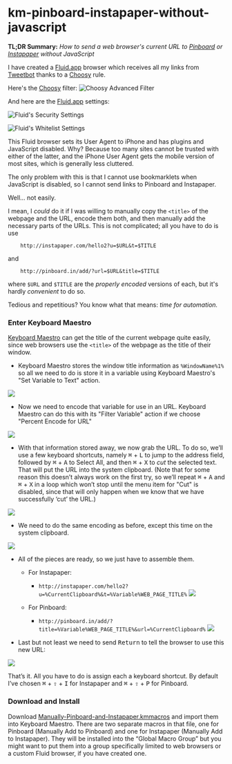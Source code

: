 km-pinboard-instapaper-without-javascript
=========================================

**TL;DR Summary:** _How to send a web browser's current URL to [Pinboard][1] or [Instapaper][2] without JavaScript_

I have created a [Fluid.app][3] browser which receives all my links from [Tweetbot][4] thanks to a [Choosy][5] rule.


Here's the [Choosy][5] filter:
![Choosy Advanced Filter](img/choosy-filter.png)

And here are the [Fluid.app][3] settings: 

![Fluid's Security Settings](img/fluid-security.jpg)

![Fluid's Whitelist Settings](img/fluid-whitelist.jpg)

This Fluid browser sets its User Agent to iPhone and has plugins and JavaScript disabled. Why? Because too many sites cannot be trusted with either of the latter, and the iPhone User Agent gets the mobile version of most sites, which is generally less cluttered.

The only problem with this is that I cannot use bookmarklets when JavaScript is disabled, so I cannot send links to Pinboard and Instapaper. 

Well… not easily. 

I mean, I *could* do it if I was willing to manually copy the `<title>` of the webpage and the URL, encode them both, and then manually add the necessary parts of the URLs. This is not complicated; all you have to do is use

		http://instapaper.com/hello2?u=$URL&t=$TITLE

and

		http://pinboard.in/add/?url=$URL&title=$TITLE

where `$URL` and `$TITLE` are the _properly encoded_ versions of each, but it's hardly _convenient_ to do so.

Tedious and repetitious? You know what that means: *time for automation.*

### Enter Keyboard Maestro ###

[Keyboard Maestro][6] can get the title of the current webpage quite easily, since web browsers use the `<title>` of the webpage as the title of their window.


*	Keyboard Maestro stores the window title information as `%WindowName%1%` so all we need to do is store it in a variable using Keyboard Maestro's "Set Variable to Text" action.

![](img/km-set-variable-to-text.jpg)

*	Now we need to encode that variable for use in an URL. Keyboard Maestro can do this with its "Filter Variable" action if we choose "Percent Encode for URL"

![](img/km-filter-variable-percent-encode-for-url.jpg)

*	With that information stored away, we now grab the URL. To do so, we’ll use a few keyboard shortcuts, namely <kbd>⌘</kbd> + <kbd>L</kbd> to jump to the address field, followed by <kbd>⌘</kbd> + <kbd>A</kbd> to Select All, and then <kbd>⌘</kbd> + <kbd>X</kbd> to *cut* the selected text. That will put the URL into the system clipboard. (Note that for some reason this doesn’t always work on the first try, so we’ll repeat <kbd>⌘</kbd> + <kbd>A</kbd> and  <kbd>⌘</kbd> + <kbd>X</kbd> in a loop which won’t stop until the menu item for "Cut" is disabled, since that will only happen when we know that we have successfully ‘cut’ the URL.)

![](img/km-keyboard-shortcuts.jpg)

*	We need to do the same encoding as before, except this time on the system clipboard.

![](img/km-filter-system-clipboard.jpg)

* 	All of the pieces are ready, so we just have to assemble them.
	* 	For Instapaper:
		* 	`http://instapaper.com/hello2?u=%CurrentClipboard%&t=%Variable%WEB_PAGE_TITLE%`
	![](img/km-assemble-instapaper-url.jpg)

	*	For Pinboard:

		*	`http://pinboard.in/add/?title=%Variable%WEB_PAGE_TITLE%&url=%CurrentClipboard%`
	![](img/km-assemble-pinboard-url.jpg)

*	Last but not least we need to send <kbd>Return</kbd> to tell the browser to use this new URL:

![](img/km-send-enter.jpg)


That’s it. All you have to do is assign each a keyboard shortcut. By default I’ve chosen <kbd>⌘</kbd> + <kbd>⇧</kbd> + <kbd>I</kbd> for Instapaper and <kbd>⌘</kbd> + <kbd>⇧</kbd> + <kbd>P</kbd> for Pinboard.

### Download and Install ###

Download 
[Manually-Pinboard-and-Instapaper.kmmacros][7] and import them into Keyboard Maestro. There are two separate macros in that file, one for Pinboard (Manually Add to Pinboard) and one for Instapaper (Manually Add to Instapaper). They will be installed into the “Global Macro Group” but you might want to put them into a group specifically limited to web browsers or a custom Fluid browser, if you have created one.


[1]: http://Pinboard.in
[2]: http://Instapaper.com
[3]: http://fluidapp.com/
[4]: http://tapbots.com/software/tweetbot/
[5]: http://www.choosyosx.com/
[6]: http://www.keyboardmaestro.com/main/
[7]: https://raw.github.com/tjluoma/km-pinboard-instapaper-without-javascript/master/KeyboardMaestro/Manually-Pinboard-and-Instapaper.kmmacros
